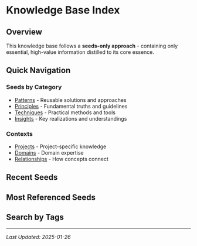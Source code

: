 # Knowledge Base Index

## Overview
This knowledge base follows a **seeds-only approach** - containing only essential, high-value information distilled to its core essence.

## Quick Navigation

### Seeds by Category
- [Patterns](../seeds/patterns/) - Reusable solutions and approaches
- [Principles](../seeds/principles/) - Fundamental truths and guidelines
- [Techniques](../seeds/techniques/) - Practical methods and tools
- [Insights](../seeds/insights/) - Key realizations and understandings

### Contexts
- [Projects](../contexts/projects/) - Project-specific knowledge
- [Domains](../contexts/domains/) - Domain expertise
- [Relationships](../contexts/relationships/) - How concepts connect

## Recent Seeds
<!-- Auto-updated list of recent additions -->

## Most Referenced Seeds
<!-- Auto-updated based on usage patterns -->

## Search by Tags
<!-- Tag cloud will be generated here -->

---
*Last Updated: 2025-01-26*
